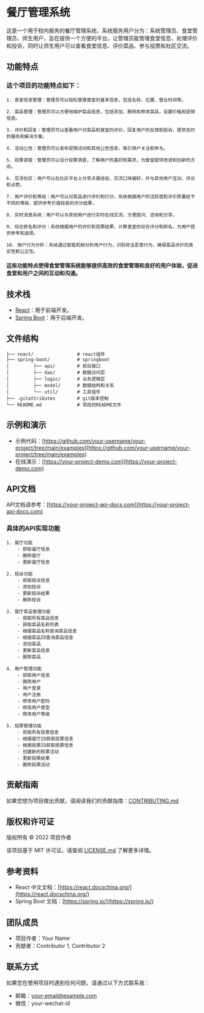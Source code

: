 # 餐厅管理系统

这是一个用于校内服务的餐厅管理系统，系统服务用户分为：系统管理员、食堂管理员、师生用户，旨在提供一个方便的平台，让管理员能管理食堂信息、处理评价和投诉，同时让师生用户可以查看食堂信息、评价菜品、参与投票和社区交流。

## 功能特点
### 这个项目的功能特点如下：
````
1. 食堂信息管理：管理员可以轻松管理食堂的基本信息，包括名称、位置、营业时间等。

2. 菜品管理：管理员可以方便地维护菜品信息，包括添加、删除和修改菜品，设置价格和促销信息。

3. 评价和回复：管理员可以查看用户对菜品和食堂的评价，回复用户的反馈和投诉，提供及时的服务和解决方案。

4. 活动公告：管理员可以发布促销活动和其他公告信息，吸引用户关注和参与。

5. 投票调查：管理员可以设计投票调查，了解用户的喜好和需求，为食堂提供改进和创新的方向。

6. 交流社区：用户可以在社区平台上分享点餐经验、交流口味偏好，并与其他用户互动、评论和点赞。

7. 用户评价和等级：用户可以对菜品进行评价和打分，系统根据用户的活跃度和评价质量给予不同的等级，提供参考价值较高的评分结果。

8. 实时消息系统：用户可以与其他用户进行实时在线交流，方便提问、咨询和分享。

9. 综合排名和评分：系统根据用户的评价和投票结果，计算食堂的综合评分和排名，为用户提供参考和选择。

10. 用户行为分析：系统通过智能机制分析用户行为，识别非法恶意行为，确保菜品评价的真实性和公正性。
````
#### 这些功能特点使得食堂管理系统能够提供高效的食堂管理和良好的用户体验，促进食堂和用户之间的互动和沟通。

## 技术栈

- [React](https://reactjs.org/)：用于前端开发。
- [Spring Boot](https://spring.io/projects/spring-boot)：用于后端开发。

## 文件结构

```
├── react/                # react组件
├── spring-boot/          # springboot
│         ├── api/        # 前后接口
│         ├── dao/        # 数据访问层
│         ├── logic/      # 业务逻辑层
│         ├── model/      # 数据结构和关系
│         └── util/       # 工具组件
├── .gitattributes        # git版本控制
└── README.md             # 项目的README文件
```

## 示例和演示

- 示例代码：[https://github.com/your-username/your-project/tree/main/examples](https://github.com/your-username/your-project/tree/main/examples)
- 在线演示：[https://your-project-demo.com](https://your-project-demo.com)

## API文档

API文档请参考：[https://your-project-api-docs.com](https://your-project-api-docs.com)
### 具体的API实现功能
````
1. 餐厅功能
    - 获取餐厅信息
    - 删除餐厅
    - 更新餐厅信息

2. 投诉功能
    - 获取投诉信息
    - 添加投诉
    - 更新投诉结果
    - 删除投诉

3. 餐厅菜品管理功能
    - 获取所有菜品信息
    - 获取菜品名称列表
    - 根据菜品名称查询菜品信息
    - 根据菜品ID查询菜品信息
    - 添加菜品
    - 更新菜品信息
    - 删除菜品

4. 用户管理功能
    - 获取用户信息
    - 删除用户
    - 用户登录
    - 用户注册
    - 修改用户密码
    - 修改用户类型
    - 修改用户等级

5. 投票管理功能
    - 获取所有投票信息
    - 根据餐厅ID获取投票信息
    - 根据投票ID获取投票信息
    - 创建新的投票活动
    - 更新投票结果
    - 删除投票活动
````



## 贡献指南

如果您想为项目做出贡献，请阅读我们的贡献指南：[CONTRIBUTING.md](https://github.com/your-username/your-project/blob/main/CONTRIBUTING.md)

## 版权和许可证

版权所有 © 2022 项目作者

该项目基于 MIT 许可证。请查阅 [LICENSE.md](https://github.com/your-username/your-project/blob/main/LICENSE.md) 了解更多详情。

## 参考资料

- React 中文文档：[https://react.docschina.org/](https://react.docschina.org/)
- Spring Boot 文档：[https://spring.io/](https://spring.io/)

## 团队成员

- 项目作者：Your Name
- 贡献者：Contributor 1, Contributor 2

## 联系方式

如果您在使用项目时遇到任何问题，请通过以下方式联系我：

- 邮箱：your-email@example.com
- 微信：your-wechat-id
